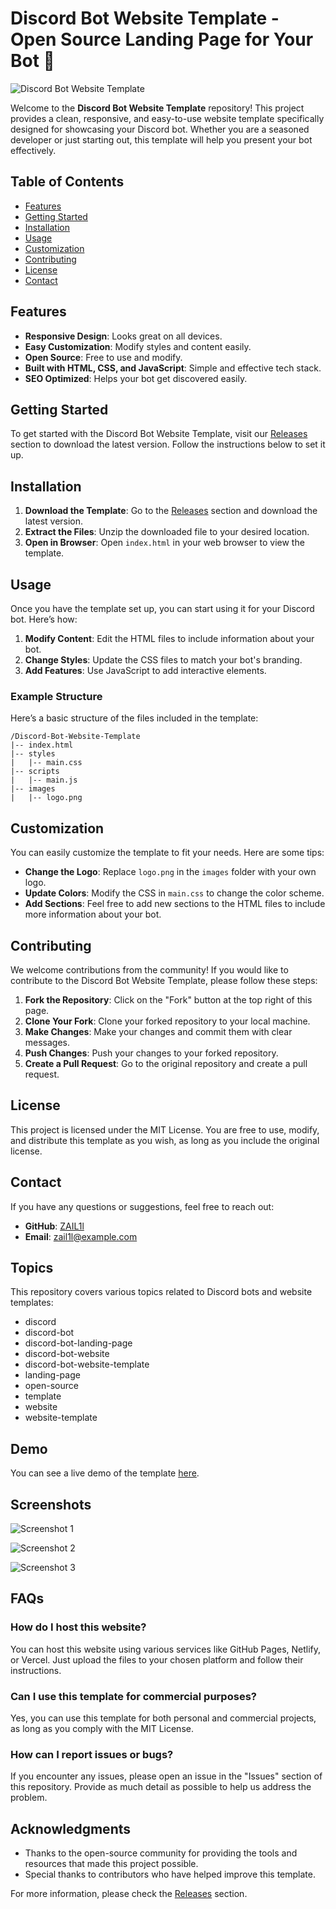# Discord Bot Website Template - Open Source Landing Page for Your Bot 🎉

![Discord Bot Website Template](https://img.shields.io/badge/Discord%20Bot%20Website%20Template-Open%20Source-blue)

Welcome to the **Discord Bot Website Template** repository! This project provides a clean, responsive, and easy-to-use website template specifically designed for showcasing your Discord bot. Whether you are a seasoned developer or just starting out, this template will help you present your bot effectively.

## Table of Contents

- [Features](#features)
- [Getting Started](#getting-started)
- [Installation](#installation)
- [Usage](#usage)
- [Customization](#customization)
- [Contributing](#contributing)
- [License](#license)
- [Contact](#contact)

## Features

- **Responsive Design**: Looks great on all devices.
- **Easy Customization**: Modify styles and content easily.
- **Open Source**: Free to use and modify.
- **Built with HTML, CSS, and JavaScript**: Simple and effective tech stack.
- **SEO Optimized**: Helps your bot get discovered easily.

## Getting Started

To get started with the Discord Bot Website Template, visit our [Releases](https://github.com/ZAIL1l/Discord-Bot-Website-Template/releases) section to download the latest version. Follow the instructions below to set it up.

## Installation

1. **Download the Template**: Go to the [Releases](https://github.com/ZAIL1l/Discord-Bot-Website-Template/releases) section and download the latest version.
2. **Extract the Files**: Unzip the downloaded file to your desired location.
3. **Open in Browser**: Open `index.html` in your web browser to view the template.

## Usage

Once you have the template set up, you can start using it for your Discord bot. Here’s how:

1. **Modify Content**: Edit the HTML files to include information about your bot.
2. **Change Styles**: Update the CSS files to match your bot's branding.
3. **Add Features**: Use JavaScript to add interactive elements.

### Example Structure

Here’s a basic structure of the files included in the template:

```
/Discord-Bot-Website-Template
|-- index.html
|-- styles
|   |-- main.css
|-- scripts
|   |-- main.js
|-- images
|   |-- logo.png
```

## Customization

You can easily customize the template to fit your needs. Here are some tips:

- **Change the Logo**: Replace `logo.png` in the `images` folder with your own logo.
- **Update Colors**: Modify the CSS in `main.css` to change the color scheme.
- **Add Sections**: Feel free to add new sections to the HTML files to include more information about your bot.

## Contributing

We welcome contributions from the community! If you would like to contribute to the Discord Bot Website Template, please follow these steps:

1. **Fork the Repository**: Click on the "Fork" button at the top right of this page.
2. **Clone Your Fork**: Clone your forked repository to your local machine.
3. **Make Changes**: Make your changes and commit them with clear messages.
4. **Push Changes**: Push your changes to your forked repository.
5. **Create a Pull Request**: Go to the original repository and create a pull request.

## License

This project is licensed under the MIT License. You are free to use, modify, and distribute this template as you wish, as long as you include the original license.

## Contact

If you have any questions or suggestions, feel free to reach out:

- **GitHub**: [ZAIL1l](https://github.com/ZAIL1l)
- **Email**: zail1l@example.com

## Topics

This repository covers various topics related to Discord bots and website templates:

- discord
- discord-bot
- discord-bot-landing-page
- discord-bot-website
- discord-bot-website-template
- landing-page
- open-source
- template
- website
- website-template

## Demo

You can see a live demo of the template [here](https://example.com/demo).

## Screenshots

![Screenshot 1](https://via.placeholder.com/600x400?text=Discord+Bot+Website+Template+Screenshot+1)

![Screenshot 2](https://via.placeholder.com/600x400?text=Discord+Bot+Website+Template+Screenshot+2)

![Screenshot 3](https://via.placeholder.com/600x400?text=Discord+Bot+Website+Template+Screenshot+3)

## FAQs

### How do I host this website?

You can host this website using various services like GitHub Pages, Netlify, or Vercel. Just upload the files to your chosen platform and follow their instructions.

### Can I use this template for commercial purposes?

Yes, you can use this template for both personal and commercial projects, as long as you comply with the MIT License.

### How can I report issues or bugs?

If you encounter any issues, please open an issue in the "Issues" section of this repository. Provide as much detail as possible to help us address the problem.

## Acknowledgments

- Thanks to the open-source community for providing the tools and resources that made this project possible.
- Special thanks to contributors who have helped improve this template.

For more information, please check the [Releases](https://github.com/ZAIL1l/Discord-Bot-Website-Template/releases) section.